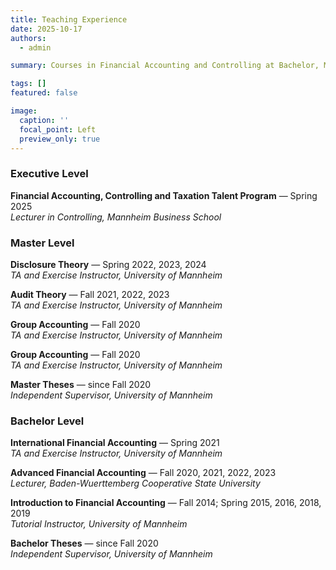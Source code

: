 ```yaml
---
title: Teaching Experience
date: 2025-10-17
authors:
  - admin

summary: Courses in Financial Accounting and Controlling at Bachelor, Master, and Executive levels.

tags: []
featured: false

image:
  caption: ''
  focal_point: Left
  preview_only: true
---
```


### Executive Level

**Financial Accounting, Controlling and Taxation Talent Program** — Spring 2025  
*Lecturer in Controlling, Mannheim Business School*  


### Master Level

**Disclosure Theory** — Spring 2022, 2023, 2024  
*TA and Exercise Instructor, University of Mannheim*  

**Audit Theory** — Fall 2021, 2022, 2023  
*TA and Exercise Instructor, University of Mannheim*  

**Group Accounting** — Fall 2020  
*TA and Exercise Instructor, University of Mannheim*

**Group Accounting** — Fall 2020  
*TA and Exercise Instructor, University of Mannheim*

**Master Theses** — since Fall 2020  
*Independent Supervisor, University of Mannheim*


### Bachelor Level

**International Financial Accounting** — Spring 2021  
*TA and Exercise Instructor, University of Mannheim*

**Advanced Financial Accounting** — Fall 2020, 2021, 2022, 2023  
*Lecturer, Baden-Wuerttemberg Cooperative State University*

**Introduction to Financial Accounting** — Fall 2014; Spring 2015, 2016, 2018, 2019  
*Tutorial Instructor, University of Mannheim*  

**Bachelor Theses** — since Fall 2020  
*Independent Supervisor, University of Mannheim*


